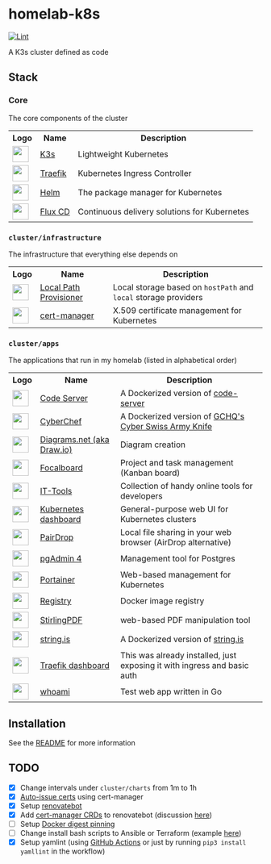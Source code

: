 # homelab-k8s

[![Lint](https://github.com/loganmarchione/homelab-k8s/actions/workflows/lint.yml/badge.svg)](https://github.com/loganmarchione/homelab-k8s/actions/workflows/lint.yml)

A K3s cluster defined as code

## Stack

### Core

The core components of the cluster

<table>
    <tr>
        <th>Logo</th>
        <th>Name</th>
        <th>Description</th>
    </tr>
    <tr>
        <td><img vertical-align=baseline width="32" src="https://raw.githubusercontent.com/loganmarchione/svg-assets/main/assets/k3s.svg"></td>
        <td><a href="https://k3s.io/">K3s</a></td>
        <td>Lightweight Kubernetes</td>
    </tr>
    <tr>
        <td><img vertical-align=baseline width="32" src="https://raw.githubusercontent.com/loganmarchione/svg-assets/main/assets/traefik-gopher.svg"></td>
        <td><a href="https://traefik.io/">Traefik</a></td>
        <td>Kubernetes Ingress Controller</td>
    </tr>
    <tr>
        <td><img vertical-align=baseline width="32" src="https://raw.githubusercontent.com/loganmarchione/svg-assets/main/assets/helm.svg"></td>
        <td><a href="https://helm.sh/">Helm</a></td>
        <td>The package manager for Kubernetes</td>
    </tr>
    <tr>
        <td><img vertical-align=baseline width="32" src="https://raw.githubusercontent.com/loganmarchione/svg-assets/main/assets/fluxcd.svg"></td>
        <td><a href="https://fluxcd.io/">Flux CD</a></td>
        <td>Continuous delivery solutions for Kubernetes </td>
    </tr>
</table>

### `cluster/infrastructure`

The infrastructure that everything else depends on

<table>
    <tr>
        <th>Logo</th>
        <th>Name</th>
        <th>Description</th>
    </tr>
    <tr>
        <td><img vertical-align=baseline width="32" src="https://raw.githubusercontent.com/loganmarchione/svg-assets/main/assets/rancher.svg"></td>
        <td><a href="https://github.com/rancher/local-path-provisioner/">Local Path Provisioner</a></td>
        <td>Local storage based on <code>hostPath</code> and <code>local</code> storage providers</td>
    </tr>
    <tr>
        <td><img vertical-align=baseline width="32" src="https://raw.githubusercontent.com/loganmarchione/svg-assets/main/assets/certmanager.svg"></td>
        <td><a href="https://cert-manager.io/">cert-manager</a></td>
        <td>X.509 certificate management for Kubernetes</td>
    </tr>
</table>

### `cluster/apps`

The applications that run in my homelab (listed in alphabetical order)

<table>
    <tr>
        <th>Logo</th>
        <th>Name</th>
        <th>Description</th>
    </tr>
    <tr>
        <td><img vertical-align=baseline width="32" src="https://raw.githubusercontent.com/loganmarchione/svg-assets/main/assets/visualstudiocode.svg"></td>
        <td><a href="https://hub.docker.com/r/linuxserver/code-server">Code Server</a></td>
        <td>A Dockerized version of <a href="https://github.com/coder/code-server">code-server</a></td>
    </tr>
    <tr>
         <td><img vertical-align=baseline width="32" src="https://raw.githubusercontent.com/loganmarchione/svg-assets/main/assets/cyberchef.svg"></td>
        <td><a href="https://github.com/gchq/CyberChef">CyberChef</a></td>
        <td>A Dockerized version of <a href="https://github.com/gchq/CyberChef/">GCHQ's Cyber Swiss Army Knife</a></td>
    </tr>
    <tr>
        <td><img vertical-align=baseline width="32" src="https://raw.githubusercontent.com/loganmarchione/svg-assets/main/assets/diagramsdotnet.svg"></td>
        <td><a href="https://hub.docker.com/r/jgraph/drawio">Diagrams.net (aka Draw.io)</a></td>
        <td>Diagram creation</td>
    </tr>
    <tr>
        <td><img vertical-align=baseline width="32" src="https://raw.githubusercontent.com/loganmarchione/svg-assets/main/assets/focalboard.svg"></td>
        <td><a href="https://hub.docker.com/r/mattermost/focalboard/">Focalboard</a></td>
        <td>Project and task management (Kanban board)</td>
    </tr>
    <tr>
        <td><img vertical-align=baseline width="32" src="https://raw.githubusercontent.com/loganmarchione/svg-assets/main/assets/ittools.svg"></td>
        <td><a href="https://hub.docker.com/r/corentinth/it-tools">IT-Tools</a></td>
        <td>Collection of handy online tools for developers</td>
    </tr>
    <tr>
        <td><img vertical-align=baseline width="32" src="https://raw.githubusercontent.com/loganmarchione/svg-assets/main/assets/kubernetes.svg"></td>
        <td><a href="https://github.com/kubernetes/dashboard">Kubernetes dashboard</a></td>
        <td>General-purpose web UI for Kubernetes clusters</td>
    </tr>
    <tr>
        <td><img vertical-align=baseline width="32" src="https://raw.githubusercontent.com/loganmarchione/svg-assets/main/assets/pairdrop.svg"></td>
        <td><a href="https://hub.docker.com/r/linuxserver/pairdrop">PairDrop</a></td>
        <td>Local file sharing in your web browser (AirDrop alternative)</td>
    </tr>
    <tr>
        <td><img vertical-align=baseline width="32" src="https://raw.githubusercontent.com/loganmarchione/svg-assets/main/assets/postgresql.svg"></td>
        <td><a href="https://hub.docker.com/r/dpage/pgadmin4">pgAdmin 4</a></td>
        <td>Management tool for Postgres</td>
    </tr>
    <tr>
        <td><img vertical-align=baseline width="32" src="https://raw.githubusercontent.com/loganmarchione/svg-assets/main/assets/portainer.svg"></td>
        <td><a href="https://github.com/portainer/portainer">Portainer</a></td>
        <td>Web-based management for Kubernetes</td>
    </tr>
    <tr>
        <td><img vertical-align=baseline width="32" src="https://raw.githubusercontent.com/loganmarchione/svg-assets/main/assets/docker.svg"></td>
        <td><a href="https://hub.docker.com/_/registry">Registry</a></td>
        <td>Docker image registry</td>
    </tr>
    <tr>
        <td><img vertical-align=baseline width="32" src="https://raw.githubusercontent.com/loganmarchione/svg-assets/main/assets/stirlingpdf.svg"></td>
        <td><a href="https://hub.docker.com/r/frooodle/s-pdf">StirlingPDF</a></td>
        <td>web-based PDF manipulation tool</td>
    </tr>
    <tr>
        <td><img vertical-align=baseline width="32" src="https://raw.githubusercontent.com/loganmarchione/svg-assets/main/assets/stringis.svg"></td>
        <td><a href="https://hub.docker.com/r/daveperrett/string-is">string.is</a></td>
        <td>A Dockerized version of <a href="https://github.com/recurser/string-is">string.is</a></td>
    </tr>
    <tr>
        <td><img vertical-align=baseline width="32" src="https://raw.githubusercontent.com/loganmarchione/svg-assets/main/assets/traefik-gopher.svg"></td>
        <td><a href="https://doc.traefik.io/traefik/operations/dashboard/">Traefik dashboard</a></td>
        <td>This was already installed, just exposing it with ingress and basic auth</a></td>
    </tr>
    <tr>
        <td><img vertical-align=baseline width="32" src="https://raw.githubusercontent.com/loganmarchione/svg-assets/main/assets/go-blue.svg"></td>
        <td><a href="https://hub.docker.com/r/traefik/whoami/">whoami</a></td>
        <td>Test web app written in Go</td>
    </tr>
</table>

## Installation

See the [README](/scripts/README.md) for more information

## TODO

- [x] Change intervals under `cluster/charts` from 1m to 1h
- [x] [Auto-issue certs](https://cert-manager.io/docs/usage/ingress/) using cert-manager
- [x] Setup [renovatebot](https://github.com/renovatebot/renovate)
- [x] Add [cert-manager CRDs](https://github.com/loganmarchione/homelab-k8s/blob/master/cluster/crds/cert-manager/kustomization.yaml) to renovatebot (discussion [here](https://github.com/renovatebot/renovate/discussions/20118))
- [ ] Setup [Docker digest pinning](https://docs.renovatebot.com/docker/#digest-pinning)
- [ ] Change install bash scripts to Ansible or Terraform (example [here](https://github.com/lieberlois/k3s-hetzner-tf/blob/main/resources.tf#L13-L28))
- [x] Setup yamlint (using [GitHub Actions](https://github.com/ibiqlik/action-yamllint) or just by running `pip3 install yamllint` in the workflow)
